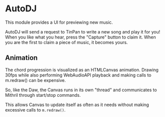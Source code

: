 # AutoDJ

This module provides a UI for previewing new music.

AutoDJ will send a request to TinPan to write a new song and play it for you!
When you like what you hear, press the "Capture" button to claim it. When you are the first to claim a piece of music, it becomes yours. 



## Animation

The chord progression is visualized as an HTMLCanvas animation. 
Drawing 30fps while also performing WebAudioAPI playback and making calls to m.redraw() can be expensive. 

So, like the Daw, the Canvas runs in its own "thread" and communicates to Mithril through start/stop commands. 

This allows Canvas to update itself as often as it needs without making excessive calls to `m.redraw()`.